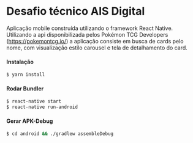 # Desafio técnico AIS Digital

Aplicação mobile construída utilizando o framework React Native. Utilizando a api disponibilizada pelos Pokémon TCG Developers (https://pokemontcg.io/) a aplicação consiste em busca de cards pelo nome, com visualização estilo carousel e tela de detalhamento do card.

#### Instalação
```sh
$ yarn install
```
#### Rodar Bundler
```sh
$ react-native start
$ react-native run-android
```
#### Gerar APK-Debug
```sh
$ cd android && ./gradlew assembleDebug
```